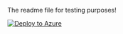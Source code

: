 The readme file for testing purposes!

[![Deploy to Azure](https://aka.ms/deploytoazurebutton)](https://portal.azure.com/#create/Microsoft.Template/uri/https://raw.githubusercontent.com/barikua/adf_inbox/feature/merged_template_ui/inbox/azuredeploy/adf-in-a-box-template.json)